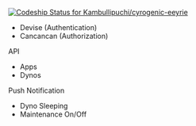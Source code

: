 [ ![Codeship Status for Kambullipuchi/cyrogenic-eeyrie](https://codeship.com/projects/bc9a2770-3f43-0133-b6fe-3a5a38ec91de/status?branch=master)](https://codeship.com/projects/103036)

- Devise (Authentication)
- Cancancan (Authorization)

API
- Apps
- Dynos

Push Notification
- Dyno Sleeping
- Maintenance On/Off
